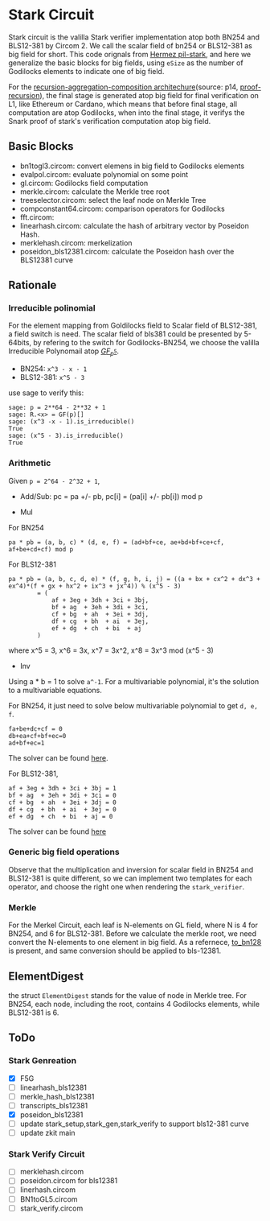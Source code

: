 # Stark Circuit

Stark circuit is the valilla Stark verifier implementation atop both BN254 and BLS12-381 by Circom 2. We call the scalar field of bn254 or BLS12-381 as big field for short.
This code orignals from [Hermez pil-stark](https://github.com/0xPolygonHermez/pil-stark), and here we generalize the basic blocks for big fields, using `eSize` as the number of Godilocks elements to indicate one of big field.


For the [recursion-aggregation-composition architechure](../docs/recursion-aggregation-composition.png)(source: p14, [proof-recursion](https://github.com/0xPolygonHermez/zkevm-techdocs/blob/main/proof-recursion/v.1.1/proof-recursion.pdf)), the final stage is generated atop big field for final verification on L1, like Ethereum or Cardano, which means that before final stage, all computation are atop Godilocks, when into the final stage, it verifys the Snark proof of stark's verification computation atop big field.

## Basic Blocks

* bn1togl3.circom: convert elemens in big field to Godilocks elements
* evalpol.circom: evaluate polynomial on some point
* gl.circom: Godilocks field computation
* merkle.circom: calculate the Merkle tree root
* treeselector.circom: select the leaf node on Merkle Tree
* compconstant64.circom: comparison operators for Godilocks
* fft.circom:
* linearhash.circom: calculate the hash of arbitrary vector by Poseidon Hash.
* merklehash.circom: merkelization
* poseidon_bls12381.circom:  calculate the Poseidon hash over the BLS12381 curve

## Rationale

### Irreducible polinomial

For the element mapping from Goldilocks field to Scalar field of BLS12-381, a field switch is need.
The scalar field of bls381 could be presented by 5-64bits, by refering to the switch for Godilocks-BN254, we choose the valilla Irreducible Polynomail atop [$GF_{p^5}$](https://github.com/pornin/ecgfp5).

* BN254: `x^3 - x - 1`
* BLS12-381: `x^5 - 3`

use sage to verify this:

```
sage: p = 2**64 - 2**32 + 1
sage: R.<x> = GF(p)[]
sage: (x^3 -x - 1).is_irreducible()
True
sage: (x^5 - 3).is_irreducible()
True
```

### Arithmetic

Given `p = 2^64 - 2^32 + 1`,

* Add/Sub: pc = pa +/- pb, pc[i] = (pa[i] +/- pb[i]) mod p

* Mul

For BN254

```
pa * pb = (a, b, c) * (d, e, f) = (ad+bf+ce, ae+bd+bf+ce+cf, af+be+cd+cf) mod p
```

For BLS12-381


```
pa * pb = (a, b, c, d, e) * (f, g, h, i, j) = ((a + bx + cx^2 + dx^3 + ex^4)*(f + gx + hx^2 + ix^3 + jx^4)) % (x^5 - 3)
        = (
            af + 3eg + 3dh + 3ci + 3bj,
            bf + ag  + 3eh + 3di + 3ci,
            cf + bg  + ah  + 3ei + 3dj,
            df + cg  + bh  + ai  + 3ej,
            ef + dg  + ch  + bi  + aj
        )
```

where x^5 = 3, x^6 = 3x, x^7 = 3x^2, x^8 = 3x^3 mod (x^5 - 3)

* Inv

Using a * b = 1 to solve `a^-1`. For a multivariable polynomial, it's the solution to a multivariable equations.

For BN254, it just need to solve below multivariable polynomial to get `d, e, f`.

```
fa+be+dc+cf = 0
db+ea+cf+bf+ec=0
ad+bf+ec=1
```

The solver can be found [here](https://www.polymathlove.com/polymonials/midpoint-of-a-line/symbolic-equation-solving.html#c=solve_algstepsequationsolvesystem&v247=d%252Ce%252Cf&v248=3&v249=f*a%2Bb*e%2Bd*c%2B%2520c*f%2520%253D%25200&v250=d*b%2Be*a%2Bc*f%2Bb*f%2Be*c%253D0&v251=a*d%2Bb*f%2Be*c%253D1).

For BLS12-381,

```
af + 3eg + 3dh + 3ci + 3bj = 1
bf + ag  + 3eh + 3di + 3ci = 0
cf + bg  + ah  + 3ei + 3dj = 0
df + cg  + bh  + ai  + 3ej = 0
ef + dg  + ch  + bi  + aj = 0
```

The solver can be found [here](https://www.polymathlove.com/polymonials/midpoint-of-a-line/symbolic-equation-solving.html#c=solve_algstepsequationsolvesystem&v247=f%252Cg%252Ch%252Ci%252Cj&v248=5&v249=af%2520%2B%25203eg%2520%2B%25203dh%2520%2B%25203ci%2520%2B%25203bj%2520%253D%25201&v250=bf%2520%2B%2520ag%2520%2520%2B%25203eh%2520%2B%25203di%2520%2B%25203ci%2520%253D%25200&v251=cf%2520%2B%2520bg%2520%2520%2B%2520ah%2520%2520%2B%25203ei%2520%2B%25203dj%2520%253D%25200&v252=df%2520%2B%2520cg%2520%2520%2B%2520bh%2520%2520%2B%2520ai%2520%2520%2B%25203ej%2520%253D%25200&v253=ef%2520%2B%2520dg%2520%2520%2B%2520ch%2520%2520%2B%2520bi%2520%2520%2B%2520aj%2520%253D%25200)

### Generic big field operations

Observe that the multiplication and inversion for scalar field in BN254 and BLS12-381 is quite different, so we can implement two templates for each operator, and choose the right one when rendering the `stark_verifier`.

### Merkle

For the Merkel Circuit, each leaf is N-elements on GL field, where N is 4 for BN254, and 6 for BLS12-381. Before we calculate the merkle root, we need convert the N-elements to one element in big field.
As a refernece, [to\_bn128](https://github.com/0xEigenLabs/eigen-zkvm/blob/main/starky/src/digest.rs#L73) is present, and same conversion should be applied to bls-12381.

## ElementDigest

the struct `ElementDigest` stands for the value of node in Merkle tree. For BN254, each node, including the root, contains 4 Godilocks elements, while BLS12-381 is 6.

## ToDo 
### Stark Genreation 

- [x] F5G
- [ ] linearhash_bls12381
- [ ] merkle_hash_bls12381
- [ ] transcripts_bls12381
- [x] poseidon_bls12381 
- [ ] update stark_setup,stark_gen,stark_verify to support bls12-381 curve 
- [ ] update zkit main

### Stark Verify Circuit 
- [ ] merklehash.circom 
- [ ] poseidon.circom for bls12381
- [ ] linerhash.circom 
- [ ] BN1toGL5.circom 
- [ ] stark_verify.circom 

